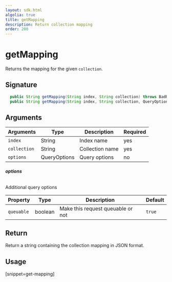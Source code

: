 ```yaml
---
layout: sdk.html
algolia: true
title: getMapping
description: Return collection mapping
order: 200
---
```


# getMapping

Returns the mapping for the given `collection`.

## Signature

```java
  public String getMapping(String index, String collection) throws BadRequestException, ForbiddenException, GatewayTimeoutException, InternalException, ServiceUnavailableException, NotFoundException;
  public String getMapping(String index, String collection, QueryOptions queryOptions) throws BadRequestException, ForbiddenException, GatewayTimeoutException, InternalException, ServiceUnavailableException, NotFoundException;
```

## Arguments

| Arguments    | Type    | Description | Required
|--------------|---------|-------------|----------
| ``index`` | String | Index name    | yes  |
| ``collection`` | String | Collection name    | yes  |
| ``options`` | QueryOptions | Query options    | no  |

###### **options**

Additional query options

| Property   | Type    | Description                       | Default |
| ---------- | ------- | --------------------------------- | ------- |
| `queuable` | boolean | Make this request queuable or not | `true`  |

## Return

Return a string containing the collection mapping in JSON format.

## Usage

[snippet=get-mapping]
